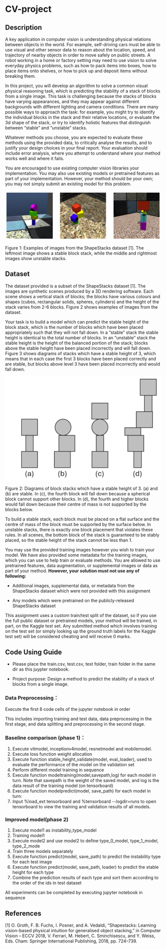 # CV-project

## Description

A key application in computer vision is understanding physical relations between objects in the world. For example, self-driving cars must be able to use visual and other sensor data to reason about the location, speed, and trajectory of nearby objects in order to move safely on public streets. A robot working in a home or factory setting may need to use vision to solve everyday physics problems, such as how to pack items into boxes, how to place items onto shelves, or how to pick up and deposit items without breaking them.

In this project, you will develop an algorithm to solve a common visual physical reasoning task, which is predicting the stability of a stack of blocks from a single image. This task is challenging because the stacks of blocks have varying appearances, and they may appear against different backgrounds with different lighting and camera conditions. There are many possible ways to approach the task: for example, you might try to identify the individual blocks in the stack and their relative locations, or evaluate the 3d shape of the stack, or try to identify holistic features that distinguish between “stable” and “unstable” stacks.

Whatever methods you choose, you are expected to evaluate these methods using the provided data, to critically analyse the results, and to justify your design choices in your final report. Your evaluation should include error analysis, where you attempt to understand where your method works well and where it fails.

You are encouraged to use existing computer vision libraries your implementation. You may also use existing models or pretrained features as part of your implementation. However, your method should be your own; you may not simply submit an existing model for this problem.

 <p align="center"> 
    <img src="img/example.png" alt="logo project 2" width="505">
 </p>

Figure 1: Examples of images from the ShapeStacks dataset [1]. The leftmost image shows a stable block stack, while the middle and rightmost images show unstable stacks.

## Dataset
The dataset provided is a subset of the ShapeStacks dataset [1]. The images are synthetic scenes produced by a 3D rendering software. Each scene shows a vertical stack of blocks; the blocks have various colours and shapes (cubes, rectangular solids, spheres, cylinders) and the height of the stack varies from 2-6 blocks. Figure 2 shows examples of images from the dataset.

Your task is to build a model which can predict the stable height of the block stack, which is the number of blocks which have been placed appropriately such that they will not fall down. In a “stable” stack the stable height is identical to the total number of blocks. In an “unstable” stack the stable height is the height of the balanced portion of the stack; blocks above the stable height have been placed incorrectly and will fall down. Figure 3 shows diagrams of stacks which have a stable height of 3, which means that in each case the first 3 blocks have been placed correctly and are stable, but blocks above level 3 have been placed incorrectly and would fall down.

 <p align="center"> 
    <img src="img/example2.png" alt="logo project 2" width="505">
 </p>

Figure 2: Diagrams of block stacks which have a stable height of 3. (a) and (b) are stable. In (c), the fourth block will fall down because a spherical block cannot support other blocks. In (d), the fourth and higher blocks would fall down because their centre of mass is not supported by the blocks below.

To build a stable stack, each block must be placed on a flat surface and the centre of mass of the block must be supported by the surface below. In unstable stacks, there is exactly one block placement that violates these rules. In all scenes, the bottom block of the stack is guaranteed to be stably placed, so the stable height of the stack cannot be less than 1.

You may use the provided training images however you wish to train your model. We have also provided some metadata for the training images, which you can use to help train or evaluate methods. You are allowed to use pretrained features, data augmentation, or supplemental images or data as part of your method. **However, your solution must not use any of following:**

*  Additional images, supplemental data, or metadata from the ShapeStacks dataset which were not provided with this assignment
  
*  Any models which were pretrained on the publicly-released ShapeStacks dataset
  
This assignment uses a custom train/test split of the dataset, so if you use the full public dataset or pretrained models, your method will be trained, in part, on the Kaggle test set. Any submitted method which involves training on the test set (or simply looking up the ground truth labels for the Kaggle test set) will be considered cheating and will  receive 0 marks.

## Code Using Guide

* Please place the train.csv, test.csv, test folder, train folder in the same dir as this juypter notebook.

* Project purpose: Design a method to predict the stability of a stack of blocks from a single image.

### Data Preprocessing：

Execute the first 8 code cells of the jupyter notebook in order

This includes importing training and test data, data preprocessing in the first stage, and data splitting and preprocessing in the second stage.

### Baseline comparison (phase 1)：

1.	Execute vitmodel, inceptionv4model, resnetmodel and mobilemodel.
2.	Execute loss function weight allocation
3.	Execute function stable_height_validate(model, eval_loader), used to evaluate the performance of the model on the validation set
4.	Perform different model training in sequence
5.	Execute function modeltraining(model,savepath,log) for each model in turn. Note that savepath is the weight of the saved model, and log is the data result of the training model (on tensorboard)
6.	Execute function modelpredict(model, save_path) for each model in turn:
7.	Input  %load_ext tensorboard and %tensorboard --logdir=runs to open tensorboard to view the training and validation results of all models.

### Improved model(phase 2)
1.	Execute model1 as instability_type_model
2.	Training model1
3.	Execute model2 and use model2 to define type_0_model, type_1_model, type_2_mode
4.	Train three models separately
5.	Execute function predict(model, save_path) to predict the instability type for each test image
6.	Execute function predict(model, save_path, loader) to predict the stable height for each type
7.	Combine the prediction results of each type and sort them according to the order of the ids in test dataset

All experiments can be completed by executing jupyter notebook in sequence


## References
[1] O. Groth, F. B. Fuchs, I. Posner, and A. Vedaldi, “Shapestacks: Learning vision-based physical intuition for generalised object stacking,” in Computer Vision – ECCV 2018, V. Ferrari, M. Hebert, C. Sminchisescu, and Y. Weiss, Eds. Cham: Springer International Publishing, 2018, pp. 724–739.

